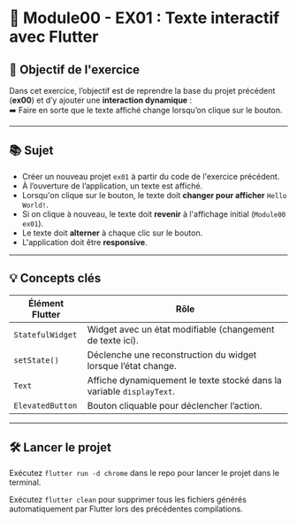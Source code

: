 # 🔁 Module00 - EX01 : Texte interactif avec Flutter

## 🎯 Objectif de l'exercice

Dans cet exercice, l’objectif est de reprendre la base du projet précédent (**ex00**) et d’y ajouter une **interaction dynamique** :  
➡️ Faire en sorte que le texte affiché change lorsqu’on clique sur le bouton.

---

## 📚 Sujet

- Créer un nouveau projet `ex01` à partir du code de l'exercice précédent.
- À l’ouverture de l’application, un texte est affiché.
- Lorsqu'on clique sur le bouton, le texte doit **changer pour afficher** `Hello World!`.
- Si on clique à nouveau, le texte doit **revenir** à l'affichage initial (`Module00 ex01`).
- Le texte doit **alterner** à chaque clic sur le bouton.
- L'application doit être **responsive**.

---

## 💡 Concepts clés

| Élément Flutter       | Rôle                                                                 |
|------------------------|----------------------------------------------------------------------|
| `StatefulWidget`       | Widget avec un état modifiable (changement de texte ici).            |
| `setState()`           | Déclenche une reconstruction du widget lorsque l’état change.        |
| `Text`                 | Affiche dynamiquement le texte stocké dans la variable `displayText`.|
| `ElevatedButton`       | Bouton cliquable pour déclencher l’action.                           |

---

## 🛠️ Lancer le projet

Exécutez `flutter run -d chrome` dans le repo pour lancer le projet dans le terminal.

Exécutez `flutter clean` pour supprimer tous les fichiers générés automatiquement par Flutter lors des précédentes compilations.